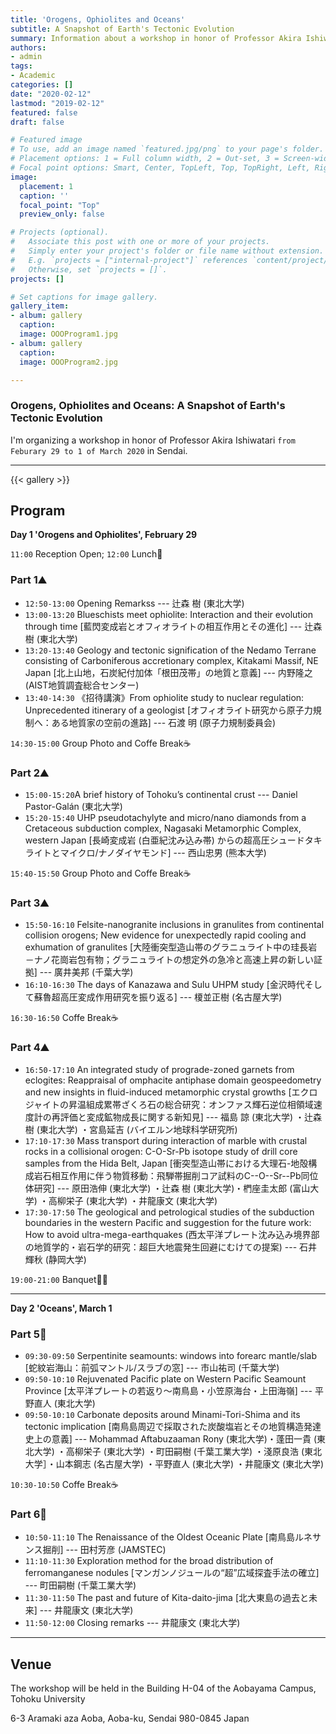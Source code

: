 ```yaml
---
title: 'Orogens, Ophiolites and Oceans'
subtitle: A Snapshot of Earth's Tectonic Evolution
summary: Information about a workshop in honor of Professor Akira Ishiwatari
authors:
- admin
tags:
- Academic
categories: []
date: "2020-02-12"
lastmod: "2019-02-12"
featured: false
draft: false

# Featured image
# To use, add an image named `featured.jpg/png` to your page's folder.
# Placement options: 1 = Full column width, 2 = Out-set, 3 = Screen-width
# Focal point options: Smart, Center, TopLeft, Top, TopRight, Left, Right, BottomLeft, Bottom, BottomRight
image:
  placement: 1
  caption: ''
  focal_point: "Top"
  preview_only: false

# Projects (optional).
#   Associate this post with one or more of your projects.
#   Simply enter your project's folder or file name without extension.
#   E.g. `projects = ["internal-project"]` references `content/project/deep-learning/index.md`.
#   Otherwise, set `projects = []`.
projects: []

# Set captions for image gallery.
gallery_item:
- album: gallery
  caption: 
  image: OOOProgram1.jpg
- album: gallery
  caption: 
  image: OOOProgram2.jpg

---
```

### Orogens, Ophiolites and Oceans: A Snapshot of Earth's Tectonic Evolution

I'm organizing a workshop in honor of Professor Akira Ishiwatari `from Feburary 29 to 1 of March 2020` in Sendai. 

--------------------------------
{{< gallery >}}
## Program
**Day 1 'Orogens and Ophiolites', February 29**

`11:00` Reception Open; `12:00` Lunch🍱

### Part 1⛰
* `12:50-13:00` Opening Remarkss --- 辻森 樹 (東北大学) 
* `13:00-13:20` Blueschists meet ophiolite: Interaction and their evolution through time [藍閃変成岩とオフィオライトの相互作用とその進化] --- 辻森 樹 (東北大学) 
* `13:20-13:40` Geology and tectonic signification of the Nedamo Terrane consisting of Carboniferous accretionary complex, Kitakami Massif, NE Japan [北上山地，石炭紀付加体「根田茂帯」の地質と意義] --- 内野隆之 (AIST地質調査総合センター) 
* `13:40-14:30` 《招待講演》From ophiolite study to nuclear regulation: Unprecedented itinerary of a geologist [オフィオライト研究から原子力規制へ：ある地質家の空前の進路]  --- 石渡 明 (原子力規制委員会) 

`14:30-15:00` Group Photo and Coffe Break☕️

### Part 2⛰
* `15:00-15:20`A brief history of Tohoku’s continental crust --- Daniel Pastor-Galán (東北大学) 
* `15:20-15:40` UHP pseudotachylyte and micro/nano diamonds from a Cretaceous subduction complex, Nagasaki Metamorphic Complex, western Japan [長崎変成岩 (白亜紀沈み込み帯) からの超高圧シュードタキライトとマイクロ/ナノダイヤモンド] --- 西山忠男 (熊本大学) 

`15:40-15:50` Group Photo and Coffe Break☕️

### Part 3⛰
* `15:50-16:10` Felsite-nanogranite inclusions in granulites from continental collision orogens; New evidence for unexpectedly rapid cooling and exhumation of granulites [大陸衝突型造山帯のグラニュライト中の珪長岩－ナノ花崗岩包有物；グラニュライトの想定外の急冷と高速上昇の新しい証拠] --- 廣井美邦 (千葉大学) 
* `16:10-16:30` The days of Kanazawa and Sulu UHPM study [金沢時代そして蘇魯超高圧変成作用研究を振り返る] --- 榎並正樹 (名古屋大学) 

`16:30-16:50` Coffe Break☕️

### Part 4⛰
* `16:50-17:10` An integrated study of prograde-zoned garnets from eclogites: Reappraisal of omphacite antiphase domain geospeedometry and new insights in fluid-induced metamorphic crystal growths [エクロジャイトの昇温組成累帯ざくろ石の総合研究：オンファス輝石逆位相領域速度計の再評価と変成鉱物成長に関する新知見] --- 福島 諒 (東北大学) ・辻森 樹 (東北大学) ・宮島延吉 (バイエルン地球科学研究所) 
* `17:10-17:30`	Mass transport during interaction of marble with crustal rocks in a collisional orogen: C-O-Sr-Pb isotope study of drill core samples from the Hida Belt, Japan [衝突型造山帯における大理石-地殻構成岩石相互作用に伴う物質移動：飛騨帯掘削コア試料のC--O--Sr--Pb同位体研究] --- 原田浩伸 (東北大学) ・辻森 樹 (東北大学)・椚座圭太郎 (富山大学) ・高柳栄子 (東北大学) ・井龍康文 (東北大学) 
* `17:30-17:50` The geological and petrological studies of the subduction boundaries in the western Pacific and suggestion for the future work: How to avoid ultra-mega-earthquakes (西太平洋プレート沈み込み境界部の地質学的・岩石学的研究：超巨大地震発生回避にむけての提案) --- 石井輝秋 (静岡大学) 

`19:00-21:00` Banquet🥗🍻 

--------------------------------

**Day 2 'Oceans', March 1**

### Part 5🌊
* `09:30-09:50` Serpentinite seamounts: windows into forearc mantle/slab [蛇紋岩海山：前弧マントル/スラブの窓]  --- 市山祐司 (千葉大学) 
* `09:50-10:10` Rejuvenated Pacific plate on Western Pacific Seamount Province  [太平洋プレートの若返り～南鳥島・小笠原海台・上田海嶺]  --- 平野直人 (東北大学)
* `09:50-10:10` Carbonate deposits around Minami-Tori-Shima and its tectonic implication [南鳥島周辺で採取された炭酸塩岩とその地質構造発達史上の意義] --- Mohammad Aftabuzaaman Rony (東北大学)・蓬田一貴 (東北大学) ・高柳栄子 (東北大学) ・町田嗣樹 (千葉工業大学) ・淺原良浩 (東北大学］・山本鋼志 (名古屋大学) ・平野直人 (東北大学) ・井龍康文 (東北大学) 

`10:30-10:50` Coffe Break☕️

### Part 6🌊
* `10:50-11:10` The Renaissance of the Oldest Oceanic Plate [南鳥島ルネサンス掘削] --- 田村芳彦 (JAMSTEC) 
* `11:10-11:30` Exploration method for the broad distribution of ferromanganese nodules 
[マンガンノジュールの“超”広域探査手法の確立] --- 町田嗣樹 (千葉工業大学) 
* `11:30-11:50` The past and future of Kita-daito-jima [北大東島の過去と未来] --- 井龍康文 (東北大学)
* `11:50-12:00` Closing remarks --- 井龍康文 (東北大学) 


--------------------------------
## Venue
The workshop will be held in the Building H-04 of the Aobayama Campus, Tohoku University

6-3 Aramaki aza Aoba, Aoba-ku, Sendai 980-0845 Japan
